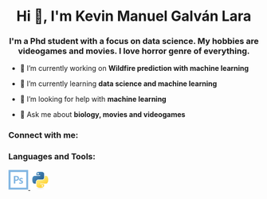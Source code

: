 <h1 align="center">Hi 👋, I'm Kevin Manuel Galván Lara</h1>
<h3 align="center">I'm a Phd student with a focus on data science. My hobbies are videogames and movies. I love horror genre of everything.</h3>

- 🔭 I’m currently working on **Wildfire prediction with machine learning**

- 🌱 I’m currently learning **data science and machine learning**

- 🤝 I’m looking for help with **machine learning**

- 💬 Ask me about **biology, movies and videogames**

<h3 align="left">Connect with me:</h3>
<p align="left">
</p>

<h3 align="left">Languages and Tools:</h3>
<p align="left"> <a href="https://www.photoshop.com/en" target="_blank" rel="noreferrer"> <img src="https://raw.githubusercontent.com/devicons/devicon/master/icons/photoshop/photoshop-line.svg" alt="photoshop" width="40" height="40"/> </a> <a href="https://www.python.org" target="_blank" rel="noreferrer"> <img src="https://raw.githubusercontent.com/devicons/devicon/master/icons/python/python-original.svg" alt="python" width="40" height="40"/> </a> </p>
